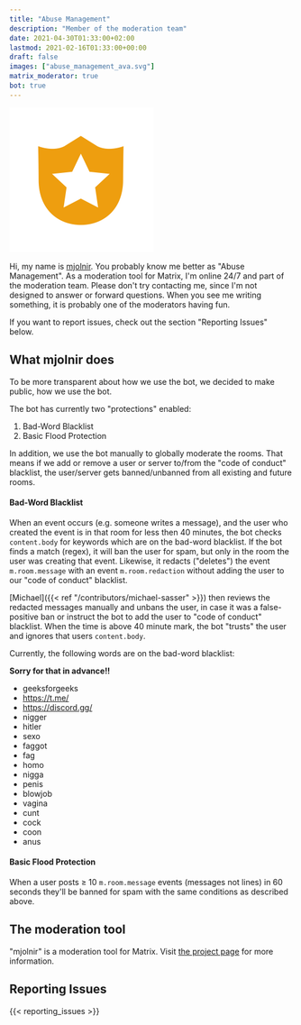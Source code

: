 ```yaml
---
title: "Abuse Management"
description: "Member of the moderation team"
date: 2021-04-30T01:33:00+02:00
lastmod: 2021-02-16T01:33:00+00:00
draft: false
images: ["abuse_management_ava.svg"]
matrix_moderator: true
bot: true
---
```


<img src="abuse_management_ava.svg" alt="Abuse Management Avatar" width="256"/>

<div style = "text-align: left">

Hi, my name is [mjolnir](https://github.com/matrix-org/mjolnir). You probably
know me better as "Abuse Management". As a moderation tool for Matrix, I'm
online 24/7 and part of the moderation team.
Please don't try contacting me, since I'm not designed to answer or forward
questions. When you see me writing something, it is probably one of the
moderators having fun.

If you want to report issues, check out the section "Reporting Issues" below.

## What mjolnir does

To be more transparent about how we use the bot, we decided to make public,
how we use the bot.

The bot has currently two "protections" enabled:

1. Bad-Word Blacklist
2. Basic Flood Protection

In addition, we use the bot manually to globally moderate the rooms. That means
if we add or remove a user or server to/from the "code of conduct" blacklist,
the user/server gets banned/unbanned from all existing and future rooms.

#### Bad-Word Blacklist

When an event occurs (e.g. someone writes a
message), and the user who created the event is in that room for less
then 40 minutes, the bot checks `content.body` for keywords
which are on the bad-word blacklist. If the bot finds a match (regex),
it will ban the user for spam, but only in the room the user was creating
that event. Likewise, it redacts ("deletes") the event `m.room.message`
with an event `m.room.redaction` without adding the user to our "code of
conduct" blacklist.

[Michael]({{< ref "/contributors/michael-sasser" >}}) then reviews the
redacted messages manually and unbans the user, in case it was a
false-positive ban or instruct the bot to add the user to "code of conduct"
blacklist. When the time is above 40 minute mark, the bot "trusts" the user
and ignores that users `content.body`.

Currently, the following words are on the bad-word blacklist:

**Sorry for that in advance!!**

- geeksforgeeks
- https://t.me/
- https://discord.gg/
- nigger
- hitler
- sexo
- faggot
- fag
- homo
- nigga
- penis
- blowjob
- vagina
- cunt
- cock
- coon
- anus

#### Basic Flood Protection

When a user posts ≥ 10 `m.room.message` events
(messages not lines) in 60 seconds they'll be banned for spam with the
same conditions as described above.

## The moderation tool

"mjolnir" is a moderation tool for Matrix. Visit
[the project page](https://github.com/matrix-org/mjolnir) for more
information.

## Reporting Issues

{{< reporting_issues >}}
